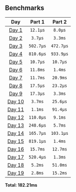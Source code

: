<!--- benchmarking table --->
## Benchmarks

| Day | Part 1 | Part 2 |
| :---: | :---: | :---:  |
| [Day 1](./src/bin/01.rs) | `12.1µs` | `8.0µs` |
| [Day 2](./src/bin/02.rs) | `3.7µs` | `3.3ms` |
| [Day 3](./src/bin/03.rs) | `502.7µs` | `472.7µs` |
| [Day 4](./src/bin/04.rs) | `810.6µs` | `933.9µs` |
| [Day 5](./src/bin/05.rs) | `10.7µs` | `10.7µs` |
| [Day 6](./src/bin/06.rs) | `11.8ms` | `1.4ms` |
| [Day 7](./src/bin/07.rs) | `11.7ms` | `20.9ms` |
| [Day 8](./src/bin/08.rs) | `17.5µs` | `23.2µs` |
| [Day 9](./src/bin/09.rs) | `17.3µs` | `3.3ms` |
| [Day 10](./src/bin/10.rs) | `3.7ms` | `25.6µs` |
| [Day 11](./src/bin/11.rs) | `1.1ms` | `91.4µs` |
| [Day 12](./src/bin/12.rs) | `110.0µs` | `9.1ms` |
| [Day 13](./src/bin/13.rs) | `248.6µs` | `5.7ms` |
| [Day 14](./src/bin/14.rs) | `165.7µs` | `103.1µs` |
| [Day 15](./src/bin/15.rs) | `819.1µs` | `1.4ms` |
| [Day 16](./src/bin/16.rs) | `15.7ms` | `12.7ms` |
| [Day 17](./src/bin/17.rs) | `520.4µs` | `1.3ms` |
| [Day 18](./src/bin/18.rs) | `5.2ms` | `51.0ms` |
| [Day 19](./src/bin/19.rs) | `2.8ms` | `15.2ms` |

**Total: 182.21ms**
<!--- benchmarking table --->
